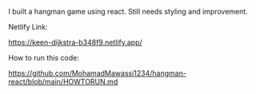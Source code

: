 I built a hangman game using react. Still needs styling and improvement.

Netlify Link:

https://keen-dijkstra-b348f9.netlify.app/

How to run this code:

https://github.com/MohamadMawassi1234/hangman-react/blob/main/HOWTORUN.md
